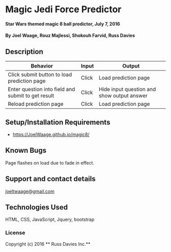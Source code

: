# Magic Jedi Force Predictor

#### Star Wars themed magic 8 ball predictor, July 7, 2016

#### By **Joel Waage, Rouz Majlessi, Shokouh Farvid, Russ Davies**

## Description

|Behavior|Input|Output|
|--------|-----|------|
|Click submit button to load prediction page|Click|Load prediction page|
|Enter question into field and submit to get result|Click|Hide input question and show output answer|
|Reload prediction page|Click|Load prediction page|


## Setup/Installation Requirements

* https://JoelWaage.github.io/magic8/

## Known Bugs

Page flashes on load due to fade in effect.

## Support and contact details

joeltwaage@gmail.com

## Technologies Used
HTML, CSS, JavaScript, Jquery, bootstrap

### License
Copyright (c) 2016 ** Russ Davies Inc.**
